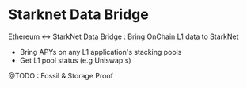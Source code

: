 # Starknet Data Bridge

Ethereum <-> StarkNet Data Bridge : Bring OnChain L1 data to StarkNet

- Bring APYs on any L1 application's stacking pools
- Get L1 pool status (e.g Uniswap's)

@TODO : Fossil & Storage Proof

